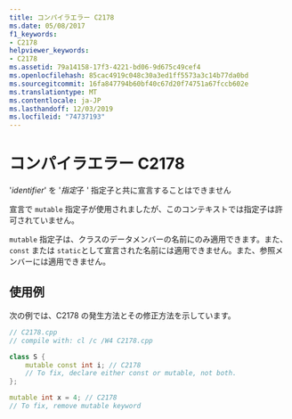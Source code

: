 ```yaml
---
title: コンパイラエラー C2178
ms.date: 05/08/2017
f1_keywords:
- C2178
helpviewer_keywords:
- C2178
ms.assetid: 79a14158-17f3-4221-bd06-9d675c49cef4
ms.openlocfilehash: 85cac4919c048c30a3ed1ff5573a3c14b77da0bd
ms.sourcegitcommit: 16fa847794b60bf40c67d20f74751a67fccb602e
ms.translationtype: MT
ms.contentlocale: ja-JP
ms.lasthandoff: 12/03/2019
ms.locfileid: "74737193"
---
```

# <a name="compiler-error-c2178"></a>コンパイラエラー C2178

'*identifier*' を '*指定*子 ' 指定子と共に宣言することはできません

宣言で `mutable` 指定子が使用されましたが、このコンテキストでは指定子は許可されていません。

`mutable` 指定子は、クラスのデータメンバーの名前にのみ適用できます。また、`const` または `static`として宣言された名前には適用できません。また、参照メンバーには適用できません。

## <a name="example"></a>使用例

次の例では、C2178 の発生方法とその修正方法を示しています。

```cpp
// C2178.cpp
// compile with: cl /c /W4 C2178.cpp

class S {
    mutable const int i; // C2178
    // To fix, declare either const or mutable, not both.
};

mutable int x = 4; // C2178
// To fix, remove mutable keyword
```
